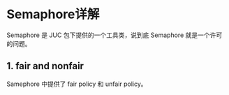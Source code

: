 # Semaphore详解

Semaphore 是 JUC 包下提供的一个工具类，说到底 Semaphore 就是一个许可的问题。

## 1. fair and nonfair

Samephore 中提供了 fair policy 和 unfair policy。
